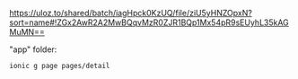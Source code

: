 https://uloz.to/shared/batch/iagHpck0KzUQ/file/ziU5yHNZOpxN?sort=name#!ZGx2AwR2A2MwBQqvMzR0ZJR1BQp1Mx54pR9sEUyhL35kAGMuMN==

"app" folder:

```sh
ionic g page pages/detail
```
